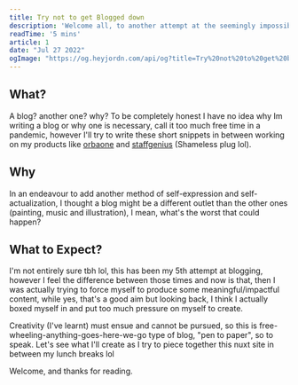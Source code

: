 ```yaml
---
title: Try not to get Blogged down
description: 'Welcome all, to another attempt at the seemingly impossible task of writing a blog, all my notes and thoughts on tech, remote life and the art of writing code.'
readTime: '5 mins'
article: 1
date: "Jul 27 2022"
ogImage: "https://og.heyjordn.com/api/og?title=Try%20not%20to%20get%20blogged%20down"
---
```


## What?

A blog? another one? why? To be completely honest I have no idea why Im writing a blog or why one is necessary, call it too much free time in a pandemic, however I'll try to write these short snippets in between working on my products like [orbaone](https://orbaone.com) and [staffgenius](https://staffgenius.io) (Shameless plug lol).

## Why

In an endeavour to add another method of self-expression and self-actualization, I thought a blog might be a different outlet than the other ones (painting, music and illustration), I mean, what's the worst that could happen?

## What to Expect?

I'm not entirely sure tbh lol, this has been my 5th attempt at blogging, however I feel the difference between those times and now is that, then I was actually trying to force myself to produce some meaningful/impactful content, while yes, that's a good aim but looking back, I think I actually boxed myself in and put too much pressure on myself to create. 

Creativity (I've learnt) must ensue and cannot be pursued, so this is free-wheeling-anything-goes-here-we-go type of blog, "pen to paper", so to speak. Let's see what I'll create as I try to piece together this nuxt site in between my lunch breaks lol

Welcome, and thanks for reading.